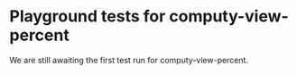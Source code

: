 # Playground tests for computy-view-percent
We are still awaiting the first test run for computy-view-percent.
